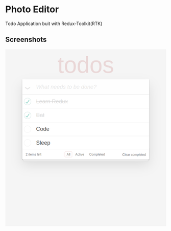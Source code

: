 
# Photo Editor 

Todo Application buit with Redux-Toolkit(RTK)
## Screenshots

![alt text](./screencapture.png)

